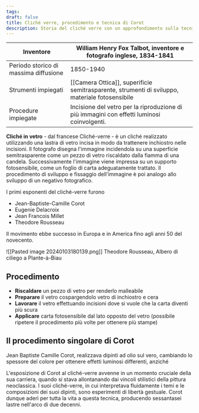 ```yaml
---
tags: 
draft: false
title: Cliché verre, procedimento e tecnica di Corot
description: Storia del cliché verre con un approfondimento sulla tecnica perfezionata da Corot
---
```

| Inventore | William Henry Fox Talbot, inventore e fotografo inglese, 1834-1841 |
| ---- | ---- |
| Periodo storico di massima diffusione | 1850-1940 |
| Strumenti impiegati | [[Camera Ottica]], superificie semitrasparente, strumenti di sviluppo, materiale fotosensibile |
| Procedure impiegate | Incisione del vetro per la riproduzione di più immagini con effetti luminosi coinvolgenti. |

**Cliché in vetro** - dal francese Cliché-verre - è un cliché realizzato utilizzando una lastra di vetro incisa in modo da trattenere inchiostro nelle incisioni. Il fotografo disegna l'immagine incidendola su una superficie semitrasparente come un pezzo di vetro riscaldato dalla fiamma di una candela. Successivamente l'immagine viene impressa su un supporto fotosensibile, come un foglio di carta adeguatamente trattato. Il procedimento di sviluppo e fissaggio dell'immagine è poi analogo allo sviluppo di un negativo fotografico. 

I primi esponenti del cliché-verre furono
- Jean-Baptiste-Camille Corot
- Eugenie Delacroix
- Jean Francois Millet
- Theodore Rousseau

Il movimento ebbe successo in Europa e in America fino agli anni 50 del novecento.

![[Pasted image 20240103180139.png]]
Theodore Rousseau, Albero di ciliego a Plante-à-Biau
## Procedimento

- **Riscaldare** un pezzo di vetro per renderlo malleabile
- **Preparare** il vetro cospargendolo vetro di inchiostro e cera
- **Lavorare** il vetro effettuando incisioni dove si vuole che la carta diventi più scura
- **Applicare** carta fotosensibile dal lato opposto del vetro (possibile ripetere il procedimento più volte per ottenere più stampe)

## Il procedimento singolare di Corot

Jean Baptiste Camille Corot,  realizzava dipinti ad olio sul vero, cambiando lo spessore del colore per ottenere effetti luminosi differenti, anziché 

L'esposizione di Corot al cliché-verre avvenne in un momento cruciale della sua carriera, quando si stava allontanando dai vincoli stilistici della pittura neoclassica. I suoi cliché-verre, in cui interpretava fluidamente i temi e le composizioni dei suoi dipinti, sono esperimenti di libertà gestuale. Corot dunque aderì per tutta la vita a questa tecnica, producendo sessantasei lastre nell'arco di due decenni.